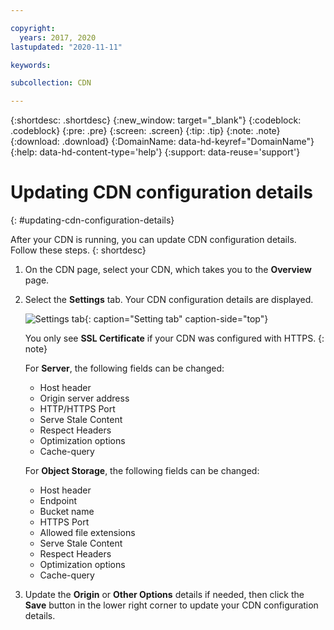 ```yaml
---

copyright:
  years: 2017, 2020
lastupdated: "2020-11-11"

keywords:

subcollection: CDN

---
```


{:shortdesc: .shortdesc}
{:new_window: target="_blank"}
{:codeblock: .codeblock}
{:pre: .pre}
{:screen: .screen}
{:tip: .tip}
{:note: .note}
{:download: .download}
{:DomainName: data-hd-keyref="DomainName"}
{:help: data-hd-content-type='help'}
{:support: data-reuse='support'}

# Updating CDN configuration details
{: #updating-cdn-configuration-details}

After your CDN is running, you can update CDN configuration details. Follow these steps.
{: shortdesc}

1. On the CDN page, select your CDN, which takes you to the **Overview** page.
2. Select the **Settings** tab. Your CDN configuration details are displayed.

   ![Settings tab](images/settings-tab.png){: caption="Setting tab" caption-side="top"}

   You only see **SSL Certificate** if your CDN was configured with HTTPS.
   {: note}

   For **Server**, the following fields can be changed:
      * Host header
      * Origin server address
      * HTTP/HTTPS Port
      * Serve Stale Content
      * Respect Headers
      * Optimization options
      * Cache-query

   For **Object Storage**, the following fields can be changed:
      * Host header
      * Endpoint
      * Bucket name
      * HTTPS Port
      * Allowed file extensions
      * Serve Stale Content
      * Respect Headers
      * Optimization options
      * Cache-query

3. Update the **Origin** or **Other Options** details if needed, then click the **Save** button in the lower right corner to update your CDN configuration details.
